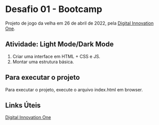 # Desafio 01 - Bootcamp

Projeto de jogo da velha em 26 de abril de 2022, pela [Digital Innovation One](https://digitalinnovation.one/).

## Atividade: Light Mode/Dark Mode

1. Criar uma interface em HTML + CSS e JS.
2. Montar uma estrutura básica.

## Para executar o projeto

Para executar o projeto, execute o arquivo index.html em browser.

## Links Úteis

[Digital Innovation One](https://digitalinnovation.one/)